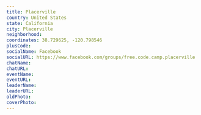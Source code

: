```yaml
---
title: Placerville
country: United States
state: California
city: Placerville
neighborhood: 
coordinates: 38.729625, -120.798546
plusCode:
socialName: Facebook
socialURL: https://www.facebook.com/groups/free.code.camp.placerville
chatName:
chatURL:
eventName:
eventURL:
leaderName:
leaderURL:
oldPhoto: 
coverPhoto:
---
```

